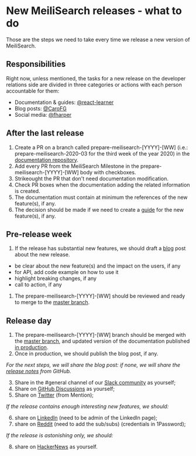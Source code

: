 # New MeiliSearch releases - what to do

Those are the steps we need to take every time we release a new version of MeiliSearch.

## Responsibilities

Right now, unless mentioned, the tasks for a new release on the developer relations side are divided in three categories or actions with each person accountable for them:
- Documentation & guides: [@react-learner](https://github.com/react-learner)
- Blog posts: [@CaroFG](https://github.com/CaroFG)
- Social media: [@fharper](https://github.com/fharper)

## After the last release

1. Create a PR on a branch called prepare-meilisearch-[YYYY]-[WW] (i.e.: prepare-meilisearch-2020-03 for the third week of the year 2020) in the [documentation repository](https://github.com/meilisearch/documentation).
1. Add every PR from the MeiliSearch Milestone in the prepare-meilisearch-[YYYY]-[WW] body with checkboxes.
1. Strikeought the PR that don't need documentation modification.
1. Check PR boxes when the documentation adding the related information is created.
1. The documentation must contain at minimum the references of the new feature(s), if any.
1. The decision should be made if we need to create a [guide](https://docs.meilisearch.com/guides/) for the new feature(s), if any.

## Pre-release week

1. If the release has substantial new features, we should draft a [blog](https://blog.meilisearch.com/) post about the new release.
  * be clear about the new feature(s) and the impact on the users, if any
  * for API, add code example on how to use it
  * highlight breaking changes, if any
  * call to action, if any
1. The prepare-meilisearch-[YYYY]-[WW] should be reviewed and ready to merge to the [master branch](https://github.com/meilisearch/documentation/tree/master).

## Release day

1. The prepare-meilisearch-[YYYY]-[WW] branch should be merged with the [master branch](https://github.com/meilisearch/documentation/tree/master), and updated version of the documentation published [in production](https://docs.meilisearch.com/).
1. Once in production, we should publish the blog post, if any.

_For the next steps, we will share the blog post: if none, we will share the [release notes](https://github.com/meilisearch/MeiliSearch/releases) from GitHub._

3. Share in the #general channel of our [Slack community](https://slack.meilisearch.com/) as yourself;
1. Share on [GitHub Discussions](https://github.com/meilisearch/MeiliSearch/discussions) as yourself;
1. Share on [Twitter](https://twitter.com/meilisearch) (from Mention);

_If the release contains enough interesting new features, we should:_

6. share on [LinkedIn](https://www.linkedin.com/company/meilisearch) (need to be admin of the LinkedIn page);
1. share on [Reddit](https://www.reddit.com/) (need to add the sub/subs) (credentials in 1Password);

_If the release is astonishing only, we should:_

8. share on [HackerNews](https://news.ycombinator.com/) as yourself.
